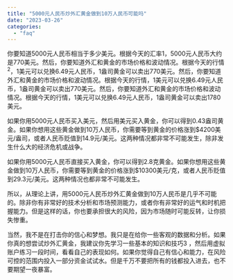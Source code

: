```yaml
---
title: "5000元人民币炒外汇黄金做到10万人民币可能吗"
date: "2023-03-26"
categories: 
  - "faq"
---
```


你要知道5000元人民币相当于多少美元。根据今天的汇率1，5000元人民币大约是770美元。然后，你要知道外汇和黄金的市场价格和波动情况。根据今天的行情<sup>2</sup>，1美元可以兑换6.49元人民币，1盎司黄金可以卖出770美元。然后，你要知道外汇和黄金的市场价格和波动情况。根据今天的行情，1美元可以兑换6.49元人民币，1盎司黄金可以卖出770美元。然后，你要知道外汇和黄金的市场价格和波动情况。根据今天的行情，1美元可以兑换6.49元人民币，1盎司黄金可以卖出1780美元。

如果你用5000元人民币买入美元，然后用美元买入黄金，你可以得到0.43盎司黄金。如果你想用这些黄金做到10万人民币，你需要等到黄金的价格涨到$4200美元/盎司，或者人民币贬值到14.9元/美元。这两种情况都非常不可能发生，除非发生什么大的经济危机或战争。

如果你用5000元人民币直接买入黄金，你可以得到2.8克黄金。如果你想用这些黄金做到10万人民币，你需要等到黄金的价格涨到$10300美元/克，或者人民币贬值到29.3元/美元。这两种情况也都非常不可能发生。

所以，从理论上讲，用5000元人民币炒外汇黄金做到10万人民币是几乎不可能的。除非你有非常好的技术分析和市场预测能力，或者你有非常好的运气和时机把握能力。但是这样的话，你也要承担很大的风险，因为市场随时可能反转，让你损失惨重。

当然，我不是在打击你的信心和梦想。我只是在给你一些客观的数据和分析。如果你真的想尝试炒外汇黄金，我建议你先学习一些基本的知识和技巧3 ，然后用虚拟账户练习一段时间，看看自己的表现如何。如果你觉得自己有信心和能力，在风险可控的范围内投入一部分资金试试水。但是千万不要把所有的钱都投入进去，也不要期望一夜暴富。
